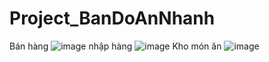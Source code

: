 # Project_BanDoAnNhanh
Bán hàng
![image](https://user-images.githubusercontent.com/86609606/171362110-f7fb60d7-65c4-404b-be60-6d19c782e6f8.png)
nhập hàng
![image](https://user-images.githubusercontent.com/86609606/171362165-9c2ae39f-6eb6-4d40-83f1-9cac73f22f4f.png)
Kho món ăn 
![image](https://user-images.githubusercontent.com/86609606/171362243-635d518c-8ae6-4715-bbdd-d4fc57addfd2.png)
